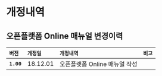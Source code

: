 # 개정내역

## 오픈플랫폼 Online 매뉴얼 변경이력

| **`버전`** | **`개정일`** | **`개정내역`** | **`비고`** |
| :--- | :--- | :--- | :--- |
| **`1.00`** | 18.12.01 | 오픈플랫폼 Online 매뉴얼 작성 |  |





